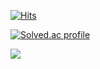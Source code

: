 [![Hits](https://hits.seeyoufarm.com/api/count/incr/badge.svg?url=https%3A%2F%2Fgithub.com%2Fhyeoksu1224&count_bg=%23AAC4FF&title_bg=%23B1B2FF&icon=&icon_color=%23E7E7E7&title=hits&edge_flat=false)](https://hits.seeyoufarm.com)

[![Solved.ac profile](http://mazassumnida.wtf/api/v2/generate_badge?boj=hyeoksu1224)](https://solved.ac/hyeoksu1224)
 
<a href=https://www.instagram.com/gurtn_24/ target="_blank"><img src="https://img.shields.io/badge/Instagram-E4405F?style=flat-square&logo=Instagram&logoColor=white"/></a>
